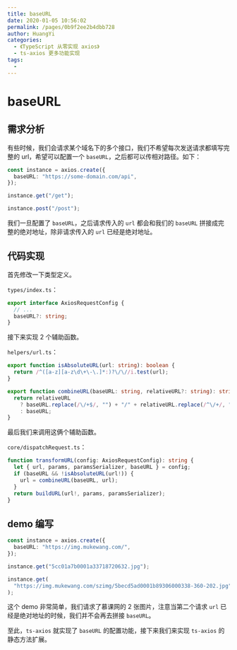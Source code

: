 ```yaml
---
title: baseURL
date: 2020-01-05 10:56:02
permalink: /pages/0b9f2ee2b4dbb728
author: HuangYi
categories:
  - 《TypeScript 从零实现 axios》
  - ts-axios 更多功能实现
tags:
  -
---
```


# baseURL

## 需求分析

有些时候，我们会请求某个域名下的多个接口，我们不希望每次发送请求都填写完整的 url，希望可以配置一个 `baseURL`，之后都可以传相对路径。如下：

```typescript
const instance = axios.create({
  baseURL: "https://some-domain.com/api",
});

instance.get("/get");

instance.post("/post");
```

我们一旦配置了 `baseURL`，之后请求传入的 `url` 都会和我们的 `baseURL` 拼接成完整的绝对地址，除非请求传入的 `url` 已经是绝对地址。

## 代码实现

首先修改一下类型定义。

`types/index.ts`：

```typescript
export interface AxiosRequestConfig {
  // ...
  baseURL?: string;
}
```

接下来实现 2 个辅助函数。

`helpers/url.ts`：

```typescript
export function isAbsoluteURL(url: string): boolean {
  return /^([a-z][a-z\d\+\-\.]*:)?\/\//i.test(url);
}

export function combineURL(baseURL: string, relativeURL?: string): string {
  return relativeURL
    ? baseURL.replace(/\/+$/, "") + "/" + relativeURL.replace(/^\/+/, "")
    : baseURL;
}
```

最后我们来调用这俩个辅助函数。

`core/dispatchRequest.ts`：

```typescript
function transformURL(config: AxiosRequestConfig): string {
  let { url, params, paramsSerializer, baseURL } = config;
  if (baseURL && !isAbsoluteURL(url!)) {
    url = combineURL(baseURL, url);
  }
  return buildURL(url!, params, paramsSerializer);
}
```

## demo 编写

```typescript
const instance = axios.create({
  baseURL: "https://img.mukewang.com/",
});

instance.get("5cc01a7b0001a33718720632.jpg");

instance.get(
  "https://img.mukewang.com/szimg/5becd5ad0001b89306000338-360-202.jpg"
);
```

这个 demo 非常简单，我们请求了慕课网的 2 张图片，注意当第二个请求 `url` 已经是绝对地址的时候，我们并不会再去拼接 `baseURL`。

至此，`ts-axios` 就实现了 `baseURL` 的配置功能，接下来我们来实现 `ts-axios` 的静态方法扩展。

